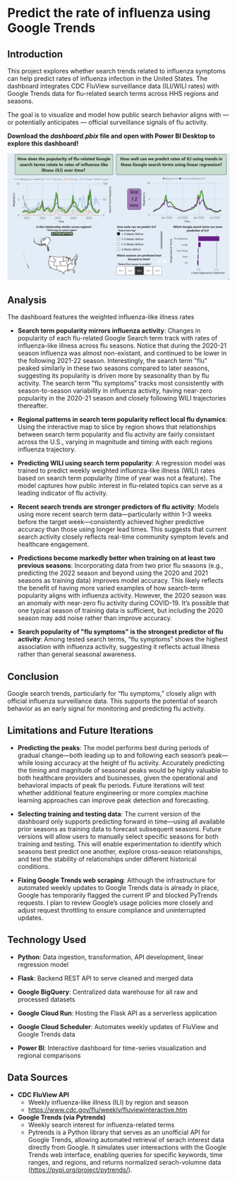 # Predict the rate of influenza using Google Trends

## Introduction
This project explores whether search trends related to influenza symptoms can help predict rates of influenza infection in the United States.
The dashboard integrates CDC FluView surveillance data (ILI/WILI rates) with Google Trends data for flu-related search terms across HHS regions and seasons.

The goal is to visualize and model how public search behavior aligns with — or potentially anticipates — official surveillance signals of flu activity.

**Download the *dashboard.pbix* file and open with Power BI Desktop to explore this dashboard!** 

![Dashboard Demo](dashboard_demo.gif)

## Analysis
The dashboard features the weighted influenza-like illness rates 
- **Search term popularity mirrors influenza activity**: Changes in popularity of each flu-related Google Search term track with rates of influenza-like illness across flu seasons. Notice that during the 2020-21 season influenza was almost non-existant, and continued to be lower in the following 2021-22 season. Interestingly, the search term "flu" peaked similarly in these two seasons compared to later seasons, suggesting its popularity is driven more by seasonality than by flu activity. The search term "flu symptoms" tracks most consistently with season-to-season variability in influenza activity, having near-zero popularity in the 2020-21 season and closely following WILI trajectories thereafter.

-  **Regional patterns in search term popularity reflect local flu dynamics**: Using the interactive map to slice by region shows that relationships between search term popularity and flu activity are fairly consistant across the U.S., varying in magnitude and timing with each regions influenza trajectory.

-  **Predicting WILI using search term popularity**: A regression model was trained to predict weekly weighted influenza-like illness (WILI) rates based on search term popularity (time of year was not a feature). The model captures how public interest in flu-related topics can serve as a leading indicator of flu activity.
  -  **Recent search trends are stronger predictors of flu activity**: Models using more recent search term data—particularly within 1–3 weeks before the target week—consistently achieved higher predictive accuracy than those using longer lead times. This suggests that current search activity closely reflects real-time community symptom levels and healthcare engagement.
  -  **Predictions become markedly better when training on at least two previous seasons**: Incorporating data from two prior flu seasons (e.g., predicting the 2022 season and beyond using the 2020 and 2021 seasons as training data) improves model accuracy. This likely reflects the benefit of having more varied examples of how search-term popularity aligns with influenza activity. However, the 2020 season was an anomaly with near-zero flu activity during COVID-19. It’s possible that one typical season of training data is sufficient, but including the 2020 season may add noise rather than improve accuracy.
  -  **Search popularity of "flu symptoms" is the strongest predictor of flu activity**: Among tested search terms, “flu symptoms” shows the highest association with influenza activity, suggesting it reflects actual illness rather than general seasonal awareness.

## Conclusion
Google search trends, particularly for “flu symptoms,” closely align with official influenza surveillance data. This supports the potential of search behavior as an early signal for monitoring and predicting flu activity.

## Limitations and Future Iterations
-  **Predicting the peaks**: The model performs best during periods of gradual change—both leading up to and following each season’s peak—while losing accuracy at the height of flu activity. Accurately predicting the timing and magnitude of seasonal peaks would be highly valuable to both healthcare providers and businesses, given the operational and behavioral impacts of peak flu periods. Future iterations will test whether additional feature engineering or more complex machine learning approaches can improve peak detection and forecasting.

-  **Selecting training and testing data**: The current version of the dashboard only supports predicting forward in time—using all available prior seasons as training data to forecast subsequent seasons. Future versions will allow users to manually select specific seasons for both training and testing. This will enable experimentation to identify which seasons best predict one another, explore cross-season relationships, and test the stability of relationships under different historical conditions. 

-  **Fixing Google Trends web scraping**: Although the infrastructure for automated weekly updates to Google Trends data is already in place, Google has temporarily flagged the current IP and blocked PyTrends requests. I plan to review Google’s usage policies more closely and adjust request throttling to ensure compliance and uninterrupted updates.


## Technology Used
- **Python**: Data ingestion, transformation, API development, linear regression model

-  **Flask**: Backend REST API to serve cleaned and merged data

-  **Google BigQuery**: Centralized data warehouse for all raw and processed datasets

-  **Google Cloud Run**: Hosting the Flask API as a serverless application

-  **Google Cloud Scheduler**: Automates weekly updates of FluView and Google Trends data

-  **Power BI**: Interactive dashboard for time-series visualization and regional comparisons

## Data Sources
- **CDC FluView API**
  - Weekly influenza-like illness (ILI) by region and season
  - https://www.cdc.gov/flu/weekly/fluviewinteractive.htm
- **Google Trends (via Pytrends)**
  - Weekly search interest for influenza-related terms
  - Pytrends is a Python library that serves as an unofficial API for Google Trends, allowing automated retrieval of serach interest data directly from Google. It simulates user intereactions with the Google Trends web interface, enabling queries for specific keywords, time ranges, and regions, and returns normalized serach-volumne data (https://pypi.org/project/pytrends/).